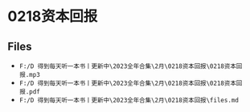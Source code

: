 # 0218资本回报

## Files

- `F:/D 得到每天听一本书丨更新中\2023全年合集\2月\0218资本回报\0218资本回报.mp3`
- `F:/D 得到每天听一本书丨更新中\2023全年合集\2月\0218资本回报\0218资本回报.pdf`
- `F:/D 得到每天听一本书丨更新中\2023全年合集\2月\0218资本回报\files.md`
